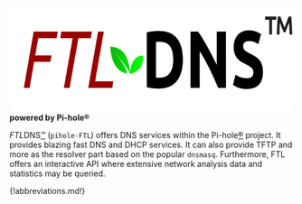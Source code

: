 <p class="text-center">
    <img src="../images/FTLDNS.png" alt="FTLDNS" width="690" height="184">
    <br>
    <strong>powered by Pi-hole®</strong>
</p>

*FTL*DNS[™](https://pi-hole.net/trademark-rules-and-brand-guidelines/) (`pihole-FTL`) offers DNS services within the Pi-hole[®](https://pi-hole.net/trademark-rules-and-brand-guidelines/) project.
It provides blazing fast DNS and DHCP services. It can also provide TFTP and more as the resolver part based on the popular `dnsmasq`. Furthermore, FTL offers an interactive API where extensive network analysis data and statistics may be queried.

{!abbreviations.md!}
